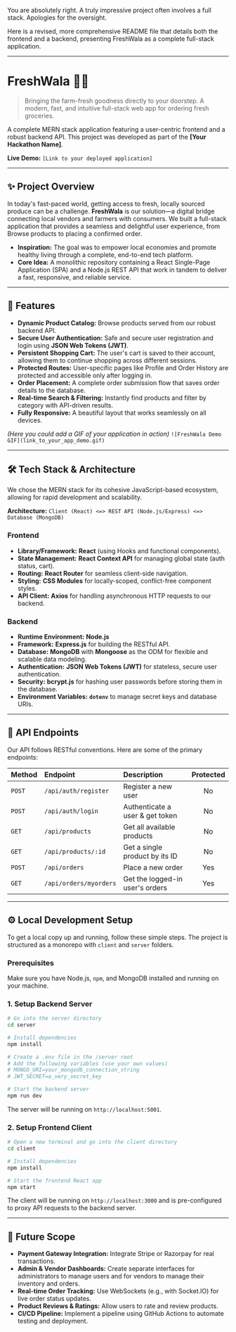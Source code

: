 You are absolutely right. A truly impressive project often involves a full stack. Apologies for the oversight.

Here is a revised, more comprehensive README file that details both the frontend and a backend, presenting FreshWala as a complete full-stack application.

-----

# FreshWala 🥬🛒

> Bringing the farm-fresh goodness directly to your doorstep. A modern, fast, and intuitive full-stack web app for ordering fresh groceries.

A complete MERN stack application featuring a user-centric frontend and a robust backend API. This project was developed as part of the **[Your Hackathon Name]**.

**Live Demo:** `[Link to your deployed application]`

-----

## ✨ Project Overview

In today's fast-paced world, getting access to fresh, locally sourced produce can be a challenge. **FreshWala** is our solution—a digital bridge connecting local vendors and farmers with consumers. We built a full-stack application that provides a seamless and delightful user experience, from Browse products to placing a confirmed order.

  * **Inspiration:** The goal was to empower local economies and promote healthy living through a complete, end-to-end tech platform.
  * **Core Idea:** A monolithic repository containing a React Single-Page Application (SPA) and a Node.js REST API that work in tandem to deliver a fast, responsive, and reliable service.

-----

## 🚀 Features

  * **Dynamic Product Catalog:** Browse products served from our robust backend API.
  * **Secure User Authentication:** Safe and secure user registration and login using **JSON Web Tokens (JWT)**.
  * **Persistent Shopping Cart:** The user's cart is saved to their account, allowing them to continue shopping across different sessions.
  * **Protected Routes:** User-specific pages like Profile and Order History are protected and accessible only after logging in.
  * **Order Placement:** A complete order submission flow that saves order details to the database.
  * **Real-time Search & Filtering:** Instantly find products and filter by category with API-driven results.
  * **Fully Responsive:** A beautiful layout that works seamlessly on all devices.

*(Here you could add a GIF of your application in action)*
`![FreshWala Demo GIF](link_to_your_app_demo.gif)`

-----

## 🛠️ Tech Stack & Architecture

We chose the MERN stack for its cohesive JavaScript-based ecosystem, allowing for rapid development and scalability.

**Architecture:** `Client (React) <=> REST API (Node.js/Express) <=> Database (MongoDB)`

### Frontend

  * **Library/Framework:** **React** (using Hooks and functional components).
  * **State Management:** **React Context API** for managing global state (auth status, cart).
  * **Routing:** **React Router** for seamless client-side navigation.
  * **Styling:** **CSS Modules** for locally-scoped, conflict-free component styles.
  * **API Client:** **Axios** for handling asynchronous HTTP requests to our backend.

### Backend

  * **Runtime Environment:** **Node.js**
  * **Framework:** **Express.js** for building the RESTful API.
  * **Database:** **MongoDB** with **Mongoose** as the ODM for flexible and scalable data modeling.
  * **Authentication:** **JSON Web Tokens (JWT)** for stateless, secure user authentication.
  * **Security:** **bcrypt.js** for hashing user passwords before storing them in the database.
  * **Environment Variables:** **`dotenv`** to manage secret keys and database URIs.

-----

## 🔌 API Endpoints

Our API follows RESTful conventions. Here are some of the primary endpoints:

| Method | Endpoint                | Description                     | Protected |
| :----- | :---------------------- | :------------------------------ | :-------: |
| `POST` | `/api/auth/register`    | Register a new user             |    No     |
| `POST` | `/api/auth/login`       | Authenticate a user & get token |    No     |
| `GET`  | `/api/products`         | Get all available products      |    No     |
| `GET`  | `/api/products/:id`     | Get a single product by its ID  |    No     |
| `POST` | `/api/orders`           | Place a new order               |    Yes    |
| `GET`  | `/api/orders/myorders`  | Get the logged-in user's orders |    Yes    |

-----

## ⚙️ Local Development Setup

To get a local copy up and running, follow these simple steps. The project is structured as a monorepo with `client` and `server` folders.

### Prerequisites

Make sure you have Node.js, `npm`, and MongoDB installed and running on your machine.

### 1\. Setup Backend Server

```sh
# Go into the server directory
cd server

# Install dependencies
npm install

# Create a .env file in the /server root
# Add the following variables (use your own values)
# MONGO_URI=your_mongodb_connection_string
# JWT_SECRET=a_very_secret_key

# Start the backend server
npm run dev
```

The server will be running on `http://localhost:5001`.

### 2\. Setup Frontend Client

```sh
# Open a new terminal and go into the client directory
cd client

# Install dependencies
npm install

# Start the frontend React app
npm start
```

The client will be running on `http://localhost:3000` and is pre-configured to proxy API requests to the backend server.

-----

## 🌱 Future Scope

  * **Payment Gateway Integration:** Integrate Stripe or Razorpay for real transactions.
  * **Admin & Vendor Dashboards:** Create separate interfaces for administrators to manage users and for vendors to manage their inventory and orders.
  * **Real-time Order Tracking:** Use WebSockets (e.g., with Socket.IO) for live order status updates.
  * **Product Reviews & Ratings:** Allow users to rate and review products.
  * **CI/CD Pipeline:** Implement a pipeline using GitHub Actions to automate testing and deployment.
